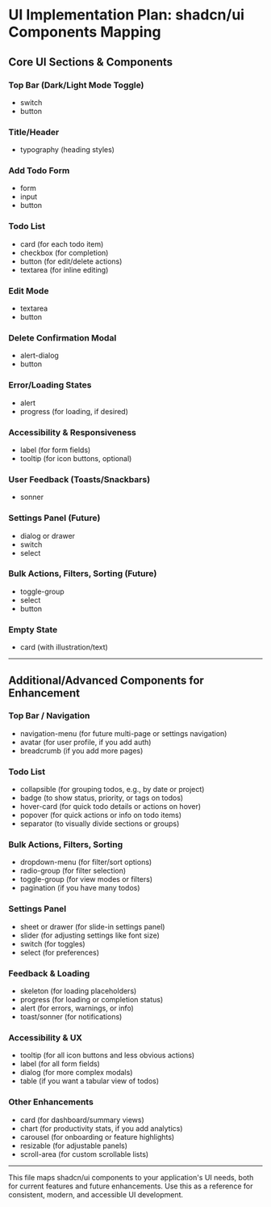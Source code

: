 # UI Implementation Plan: shadcn/ui Components Mapping

## Core UI Sections & Components

### Top Bar (Dark/Light Mode Toggle)
- switch
- button

### Title/Header
- typography (heading styles)

### Add Todo Form
- form
- input
- button

### Todo List
- card (for each todo item)
- checkbox (for completion)
- button (for edit/delete actions)
- textarea (for inline editing)

### Edit Mode
- textarea
- button

### Delete Confirmation Modal
- alert-dialog
- button

### Error/Loading States
- alert
- progress (for loading, if desired)

### Accessibility & Responsiveness
- label (for form fields)
- tooltip (for icon buttons, optional)

### User Feedback (Toasts/Snackbars)
- sonner

### Settings Panel (Future)
- dialog or drawer
- switch
- select

### Bulk Actions, Filters, Sorting (Future)
- toggle-group
- select
- button

### Empty State
- card (with illustration/text)

---

## Additional/Advanced Components for Enhancement

### Top Bar / Navigation
- navigation-menu (for future multi-page or settings navigation)
- avatar (for user profile, if you add auth)
- breadcrumb (if you add more pages)

### Todo List
- collapsible (for grouping todos, e.g., by date or project)
- badge (to show status, priority, or tags on todos)
- hover-card (for quick todo details or actions on hover)
- popover (for quick actions or info on todo items)
- separator (to visually divide sections or groups)

### Bulk Actions, Filters, Sorting
- dropdown-menu (for filter/sort options)
- radio-group (for filter selection)
- toggle-group (for view modes or filters)
- pagination (if you have many todos)

### Settings Panel
- sheet or drawer (for slide-in settings panel)
- slider (for adjusting settings like font size)
- switch (for toggles)
- select (for preferences)

### Feedback & Loading
- skeleton (for loading placeholders)
- progress (for loading or completion status)
- alert (for errors, warnings, or info)
- toast/sonner (for notifications)

### Accessibility & UX
- tooltip (for all icon buttons and less obvious actions)
- label (for all form fields)
- dialog (for more complex modals)
- table (if you want a tabular view of todos)

### Other Enhancements
- card (for dashboard/summary views)
- chart (for productivity stats, if you add analytics)
- carousel (for onboarding or feature highlights)
- resizable (for adjustable panels)
- scroll-area (for custom scrollable lists)

---

This file maps shadcn/ui components to your application's UI needs, both for current features and future enhancements. Use this as a reference for consistent, modern, and accessible UI development. 